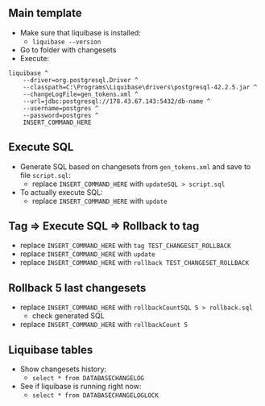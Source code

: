 ## Main template
* Make sure that liquibase is installed:
    * `liquibase --version`
* Go to folder with changesets
* Execute:
```
liquibase ^
    --driver=org.postgresql.Driver ^
    --classpath=C:\Programs\Liquibase\drivers\postgresql-42.2.5.jar ^
    --changeLogFile=gen_tokens.xml ^
    --url=jdbc:postgresql://178.43.67.143:5432/db-name ^
    --username=postgres ^
    --password=postgres ^
    INSERT_COMMAND_HERE
```

## Execute SQL
* Generate SQL based on changesets from `gen_tokens.xml` and save to file `script.sql`:
    * replace `INSERT_COMMAND_HERE` with `updateSQL > script.sql`
* To actually execute SQL:
    * replace `INSERT_COMMAND_HERE` with `update`

## Tag => Execute SQL => Rollback to tag
* replace `INSERT_COMMAND_HERE` with `tag TEST_CHANGESET_ROLLBACK`
* replace `INSERT_COMMAND_HERE` with `update`
* replace `INSERT_COMMAND_HERE` with `rollback TEST_CHANGESET_ROLLBACK`

## Rollback 5 last changesets
* replace `INSERT_COMMAND_HERE` with `rollbackCountSQL 5 > rollback.sql`
    * check generated SQL
* replace `INSERT_COMMAND_HERE` with `rollbackCount 5`

## Liquibase tables
* Show changesets history:
    * `select * from DATABASECHANGELOG`
* See if liquibase is running right now:
    * `select * from DATABASECHANGELOGLOCK`

